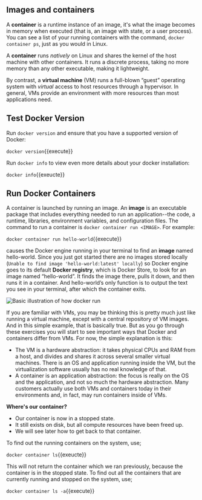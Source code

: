 ## Images and containers

A **container** is a runtime instance of an image, it's what the image becomes in memory when executed (that is, an image with state, or a user process). You can see a list of your running containers with the command, ```docker container ps```, just as you would in Linux.

A **container** runs _natively_ on Linux and shares the kernel of the host machine with other containers. It runs a discrete process, taking no more memory than any other executable, making it lightweight.

By contrast, a **virtual machine** (VM) runs a full-blown “guest” operating system with _virtual_ access to host resources through a hypervisor. In general, VMs provide an environment with more resources than most applications need.

## Test Docker Version

Run ```docker version``` and ensure that you have a supported version of Docker:

```docker version```{{execute}}

Run ```docker info``` to view even more details about your docker installation:

```docker info```{{exeucte}}

## Run Docker Containers

A container is launched by running an image. An **image** is an executable package that includes everything needed to run an application--the code, a runtime, libraries, environment variables, and configuration files. The command to run a container is ```docker container run <IMAGE>```. For example:

```docker container run hello-world```{{execute}}

causes the Docker engine running in your terminal to find an **image** named hello-world. Since you just got started there are no images stored locally (`Unable to find image 'hello-world:latest' locally`) so Docker engine goes to its default **Docker registry**, which is Docker Store, to look for an image named “hello-world”. It finds the image there, pulls it down, and then runs it in a container. And hello-world’s only function is to output the text you see in your terminal, after which the container exits.

![Basic illustration of how docker run](assets/ops-basics-hello-world.svg)

If you are familiar with VMs, you may be thinking this is pretty much just like running a virtual machine, except with a central repository of VM images. And in this simple example, that is basically true. But as you go through these exercises you will start to see important ways that Docker and containers differ from VMs. For now, the simple explanation is this:

* The VM is a hardware abstraction: it takes physical CPUs and RAM from a host, and divides and shares it across several smaller virtual machines. There is an OS and application running inside the VM, but the virtualization software usually has no real knowledge of that.
* A container is an application abstraction: the focus is really on the OS and the application, and not so much the hardware abstraction. Many customers actually use both VMs and containers today in their environments and, in fact, may run containers inside of VMs.

**Where's our container?**

* Our container is now in a stopped state.
* It still exists on disk, but all compute resources have been freed up.
* We will see later how to get back to that container.

To find out the running containers on the system, use;

```docker container ls```{{exeucte}}

This will not return the container which we ran previously, because the container is in the stopped state. To find out all the containers that are currently running and stopped on the system, use;

```docker container ls -a```{{execute}}
